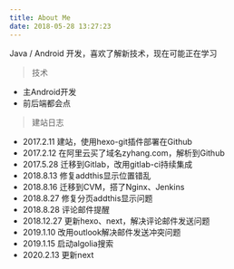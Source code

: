 ```yaml
---
title: About Me
date: 2018-05-28 13:27:23
---
```


Java / Android 开发，喜欢了解新技术，现在可能正在学习

> 技术

- 主Android开发
- 前后端都会点

> 建站日志

- 2017.2.11 建站，使用hexo-git插件部署在Github
- 2017.2.12 在阿里云买了域名zyhang.com，解析到Github
- 2017.5.28 迁移到Gitlab，改用gitlab-ci持续集成
- 2018.8.13 修复addthis显示位置错乱
- 2018.8.16 迁移到CVM，搭了Nginx、Jenkins
- 2018.8.27 修复分页addthis显示问题
- 2018.8.28 评论邮件提醒
- 2018.12.27 更新hexo、next，解决评论邮件发送问题
- 2019.1.10 改用outlook解决邮件发送冲突问题
- 2019.1.15 启动algolia搜索
- 2020.2.13 更新next